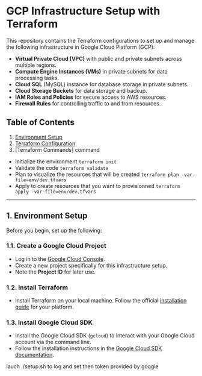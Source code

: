 # GCP Infrastructure Setup with Terraform

This repository contains the Terraform configurations to set up and manage the following infrastructure in Google Cloud Platform (GCP):

- **Virtual Private Cloud (VPC)** with public and private subnets across multiple regions.
- **Compute Engine Instances (VMs)** in private subnets for data processing tasks.
- **Cloud SQL** (MySQL) instance for database storage in private subnets.
- **Cloud Storage Buckets** for data storage and backup.
- **IAM Roles and Policies** for secure access to AWS resources.
- **Firewall Rules** for controlling traffic to and from resources.

## Table of Contents
1. [Environment Setup](setup.sh)
2. [Terraform Configuration](main.tf)
3. [Terraform Commands] command
- Initialize the environment
`terraform init`
- Validate the code
`terraform validate`
- Plan to visualize the resources that will be created
`terraform plan -var-file=env/dev.tfvars`
- Apply to create resources that you want to provisionned
`terraform apply -var-file=env/dev.tfvars`


---

## 1. Environment Setup

Before you begin, set up the following:

### 1.1. **Create a Google Cloud Project**
- Log in to the [Google Cloud Console](https://console.cloud.google.com/).
- Create a new project specifically for this infrastructure setup.
- Note the **Project ID** for later use.

### 1.2. **Install Terraform**
- Install Terraform on your local machine. Follow the official [installation guide](https://learn.hashicorp.com/tutorials/terraform/install-cli) for your platform.

### 1.3. **Install Google Cloud SDK**
- Install the Google Cloud SDK (`gcloud`) to interact with your Google Cloud account via the command line.
- Follow the installation instructions in the [Google Cloud SDK documentation](https://cloud.google.com/sdk/docs/install).


lauch ./setup.sh to log and set then token provided by google
